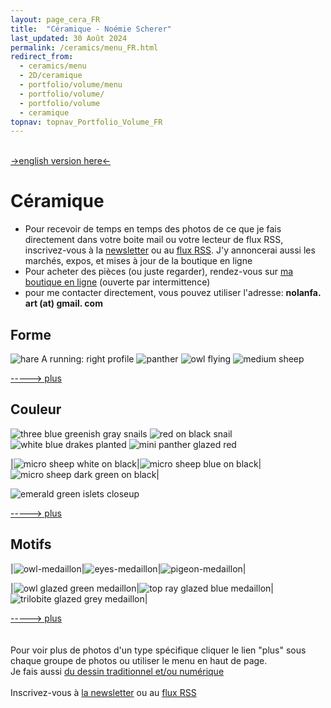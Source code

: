 ```yaml
---
layout: page_cera_FR
title:  "Céramique - Noémie Scherer"
last_updated: 30 Août 2024
permalink: /ceramics/menu_FR.html
redirect_from:
  - ceramics/menu
  - 2D/ceramique
  - portfolio/volume/menu
  - portfolio/volume/
  - portfolio/volume
  - ceramique
topnav: topnav_Portfolio_Volume_FR
---
```

\
[->english version here<-](/ceramics)

# Céramique

- Pour recevoir de temps en temps des photos de ce que je fais directement dans votre boite mail ou votre lecteur de flux RSS, inscrivez-vous à la [newsletter](https://forms.gle/sVFdmqG9m2JGmU4HA) ou au [flux RSS](https://falano.github.io/feed/ceramique.xml). J'y annoncerai aussi les marchés, expos, et mises à jour de la boutique en ligne
- Pour acheter des pièces (ou juste regarder), rendez-vous sur [ma boutique en ligne](https://nolanfa-shop.fourthwall.com/) (ouverte par intermittence)
- pour me contacter directement, vous pouvez utiliser l'adresse: **nolanfa. art (at) gmail. com**

## Forme
![hare A running: right profile](/assets/art/ceramics/AVA2679_wm_glazed.jpg)
![panther](/assets/art/ceramics/IMG_1314_wm_def_gla.jpg)
![owl flying](/assets/art/ceramics/AVA2624_wm_glazed.jpg)
![medium sheep](/assets/art/ceramics/AVA2773_wm-id_glazed.jpg)

[-----> plus](shape_FR.html)

## Couleur
![three blue greenish gray snails](/assets/art/ceramics/IMG_0581_wm_glazed.jpg)
![red on black snail](/assets/art/ceramics/IMG_1094_closeup.JPG_wm_def_glazed.jpg)
![white blue drakes planted](/assets/art/ceramics/IMG_0791_wm_glazed.jpg)
![mini panther glazed red](/assets/art/ceramics/DEFAULTIMG_0698_wmf11bfd56-d51c-46d6-bb68-84eee73e5336.jpg)

|![micro sheep white on black](/assets/art/ceramics/IMG_1209_wm_def_gla.jpg)|![micro sheep blue on black](/assets/art/ceramics/IMG_1221_wm_med_gla.jpg)|![micro sheep dark green on black](/assets/art/ceramics/IMG_1226_wm_def_gla.jpg)|

![emerald green islets closeup](/assets/art/ceramics/IMG_0622_wm_glazed.jpg)

[-----> plus](color_FR.html)

## Motifs

|![owl-medaillon](/assets/art/ceramics/P1000458_wm_glazed.jpg)|![eyes-medaillon](/assets/art/ceramics/P1000466_wm_glazed.jpg)|![pigeon-medaillon](/assets/art/ceramics/P1000472_wm_glazed.jpg)|

|![owl glazed green medaillon](/assets/art/ceramics/IMG_1262_wm_def_gla.jpg)|![top ray glazed blue medaillon](/assets/art/ceramics/IMG_1261_wm_def_gla.jpg)|![trilobite glazed grey medaillon](/assets/art/ceramics/IMG_1270_wm_def_gla.jpg)|

[-----> plus](patterns_FR.html)
\
\
\
Pour voir plus de photos d'un type spécifique cliquer le lien "plus" sous chaque groupe de photos ou utiliser le menu en haut de page.
\
Je fais aussi [du dessin traditionnel et/ou numérique](2D)
\
\
Inscrivez-vous à [la newsletter](https://forms.gle/sVFdmqG9m2JGmU4HA) ou au [flux RSS](https://falano.github.io/feed/ceramique.xml)
